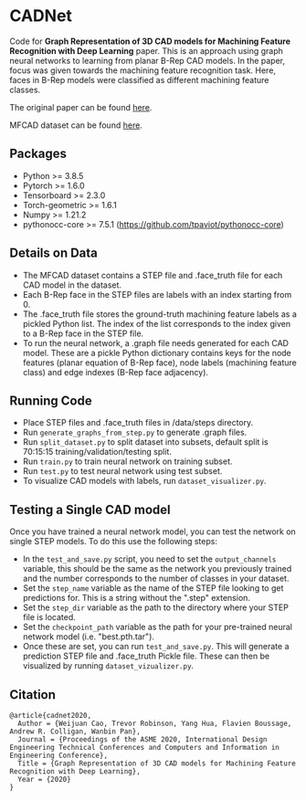 # CADNet
Code for **Graph Representation of 3D CAD models for Machining Feature Recognition with Deep Learning** paper. This is an approach using graph neural networks to learning from planar B-Rep CAD models. In the paper, focus was given towards the machining feature recognition task. Here, faces in B-Rep models were classified as different machining feature classes.

The original paper can be found [here](https://asmedigitalcollection.asme.org/IDETC-CIE/proceedings-abstract/IDETC-CIE2020/84003/V11AT11A003/1090197).

MFCAD dataset can be found [here](https://github.com/hducg/MFCAD).

## Packages
- Python >= 3.8.5
- Pytorch >= 1.6.0
- Tensorboard >= 2.3.0
- Torch-geometric >= 1.6.1
- Numpy >= 1.21.2
- pythonocc-core >= 7.5.1 (https://github.com/tpaviot/pythonocc-core)

## Details on Data
- The MFCAD dataset contains a STEP file and .face_truth file for each CAD model in the dataset.
- Each B-Rep face in the STEP files are labels with an index starting from 0.
- The .face_truth file stores the ground-truth machining feature labels as a pickled Python list. The index of the list corresponds to the index given to a B-Rep face in the STEP file.
- To run the neural network, a .graph file needs generated for each CAD model. These are a pickle Python dictionary contains keys for the node features (planar equation of B-Rep face), node labels (machining feature class) and edge indexes (B-Rep face adjacency).

## Running Code
- Place STEP files and .face_truth files in /data/steps directory.
- Run `generate_graphs_from_step.py` to generate .graph files.
- Run `split_dataset.py` to split dataset into subsets, default split is 70:15:15 training/validation/testing split.
- Run `train.py` to train neural network on training subset.
- Run `test.py` to test neural network using test subset.
- To visualize CAD models with labels, run `dataset_visualizer.py`.

## Testing a Single CAD model
Once you have trained a neural network model, you can test the network on single STEP models. To do this use the following steps:
- In the `test_and_save.py` script, you need to set the `output_channels` variable, this should be the same as the network you previously trained and the number corresponds to the number of classes in your dataset.
- Set the `step_name` variable as the name of the STEP file looking to get predictions for. This is a string without the ".step" extension.
- Set the `step_dir` variable as the path to the directory where your STEP file is located.
- Set the `checkpoint_path` variable as the path for your pre-trained neural network model (i.e. "best.pth.tar").
- Once these are set, you can run `test_and_save.py`. This will generate a prediction STEP file and .face_truth Pickle file. These can then be visualized by running `dataset_vizualizer.py`.

## Citation
    @article{cadnet2020,
      Author = {Weijuan Cao, Trevor Robinson, Yang Hua, Flavien Boussage, Andrew R. Colligan, Wanbin Pan},
      Journal = {Proceedings of the ASME 2020, International Design Engineering Technical Conferences and Computers and Information in Engineering Conference},
      Title = {Graph Representation of 3D CAD models for Machining Feature Recognition with Deep Learning},
      Year = {2020}
    }
